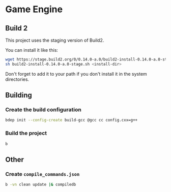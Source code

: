 # Game Engine

## Build 2

This project uses the staging version of Build2.

You can install it like this:

``` sh
wget https://stage.build2.org/0/0.14.0-a.0/build2-install-0.14.0-a.0-stage.sh
sh build2-install-0.14.0-a.0-stage.sh <install-dir>
```

Don't forget to add it to your path if you don't install it in the system
directories.

## Building

### Create the build configuration

``` sh
bdep init --config-create build-gcc @gcc cc config.cxx=g++
```

### Build the project

``` sh
b
```

## Other

### Create `compile_commands.json`

``` sh
b -vn clean update |& compiledb
```
